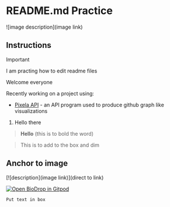 # README.md Practice

![image description](image link)

## Instructions

> [!IMPORTANT]
> I am practing how to edit readme files
> 
> Welcome everyone

Recently working on a project using:

- [Pixela API](https://pixe.la/) - an API program used to produce github graph like visualizations
1. Hello there


> **Hello** (this is to bold the word)

> This is to add to the box and dim 

## Anchor to image
[![description](image link)](direct to link)

[![Open BioDrop in Gitpod](https://gitpod.io/button/open-in-gitpod.svg)](https://gitpod.io/#https://github.com/EddieHubCommunity/BioDrop)

`Put text in box`

```print("HELLO world! I am creating a block of code

